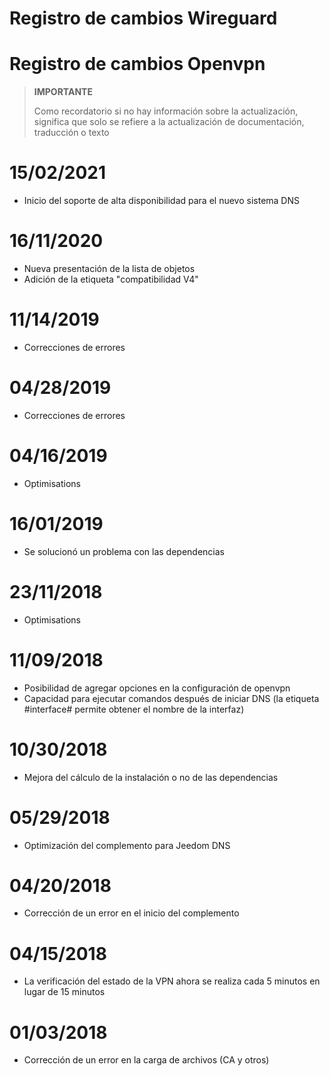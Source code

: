 # Registro de cambios Wireguard

# Registro de cambios Openvpn

>**IMPORTANTE**
>
>Como recordatorio si no hay información sobre la actualización, significa que solo se refiere a la actualización de documentación, traducción o texto

# 15/02/2021

- Inicio del soporte de alta disponibilidad para el nuevo sistema DNS

# 16/11/2020

- Nueva presentación de la lista de objetos
- Adición de la etiqueta "compatibilidad V4"

# 11/14/2019

- Correcciones de errores

# 04/28/2019

- Correcciones de errores

# 04/16/2019

- Optimisations

# 16/01/2019

- Se solucionó un problema con las dependencias

# 23/11/2018

- Optimisations

# 11/09/2018

- Posibilidad de agregar opciones en la configuración de openvpn
- Capacidad para ejecutar comandos después de iniciar DNS (la etiqueta #interface# permite obtener el nombre de la interfaz)

# 10/30/2018

- Mejora del cálculo de la instalación o no de las dependencias

# 05/29/2018

- Optimización del complemento para Jeedom DNS

# 04/20/2018

- Corrección de un error en el inicio del complemento

# 04/15/2018

- La verificación del estado de la VPN ahora se realiza cada 5 minutos en lugar de 15 minutos

# 01/03/2018

-	Corrección de un error en la carga de archivos (CA y otros)
